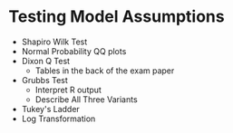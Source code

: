 Testing Model Assumptions
==============================

* Shapiro Wilk Test
* Normal Probability QQ plots
* Dixon Q Test
  - Tables in the back of the exam paper
* Grubbs Test 
  - Interpret R output
  - Describe All Three Variants
* Tukey's Ladder
* Log Transformation

